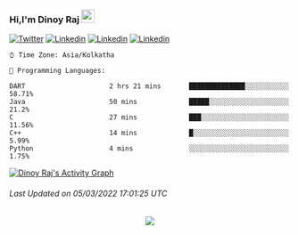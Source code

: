 ### Hi,I'm Dinoy Raj     <img src="https://raw.githubusercontent.com/MartinHeinz/MartinHeinz/master/wave.gif" width="24px">


[![Twitter](https://img.shields.io/badge/-Twitter-22272E?style=flat-square&logo=twitter&logoColor=ADBAC7&bg_color=22272E&link=https://twitter.com/dinoy_raj)](https://twitter.com/dinoy_raj)
[![Linkedin](https://img.shields.io/badge/-LinkedIn-22272E?style=flat-square&logo=Linkedin&logoColor=ADBAC7&bg_color=22272E&link=https://www.linkedin.com/in/dinoy-raj-k/)](https://www.linkedin.com/in/dinoy-raj-k/)
[![Linkedin](https://img.shields.io/badge/-Instagram-22272E?style=flat-square&logo=Instagram&logoColor=ADBAC7&bg_color=22272E&link=https://www.instagram.com/dinoy__raj/?hl=en)](https://www.instagram.com/dinoy__raj/?hl=en)
[![Linkedin](https://img.shields.io/badge/-Gmail-22272E?style=flat-square&logo=Gmail&logoColor=ADBAC7&bg_color=22272E&link=https://www.instagram.com/dinoy__raj/?hl=en)](https://www.instagram.com/dinoy__raj/?hl=en)


```text
⌚︎ Time Zone: Asia/Kolkatha

💬 Programming Languages: 

DART                     2 hrs 21 mins       ██████████████░░░░░░░░░░░   58.71% 
Java                     50 mins             █████░░░░░░░░░░░░░░░░░░░░   21.2% 
C                        27 mins             ███░░░░░░░░░░░░░░░░░░░░░░   11.56% 
C++                      14 mins             █░░░░░░░░░░░░░░░░░░░░░░░░   5.99% 
Python                   4 mins              ░░░░░░░░░░░░░░░░░░░░░░░░░   1.75%

```


<a href="https://github.com/ashutosh00710/github-readme-activity-graph"><img alt="Dinoy Raj's Activity Graph" src="https://denvercoder1-activity-graph.herokuapp.com/graph/?username=Dinoy-Raj&bg_color=22272E&color=ADBAC7&line=8D8D8D&point=ADBAC7&hide_border=true&line_width=3" /></a>




 ###### Last Updated on   05/03/2022 17:01:25 UTC
<!--END_SECTION:waka-->

<p align="center">
  <img src="https://capsule-render.vercel.app/api?type=waving&color=gradient&height=60&section=footer"/>
</p>



